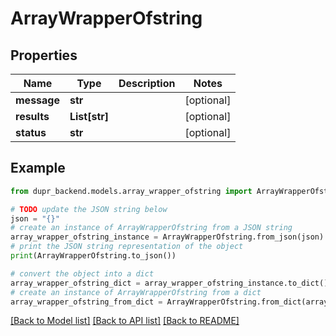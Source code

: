 # ArrayWrapperOfstring


## Properties

Name | Type | Description | Notes
------------ | ------------- | ------------- | -------------
**message** | **str** |  | [optional] 
**results** | **List[str]** |  | [optional] 
**status** | **str** |  | [optional] 

## Example

```python
from dupr_backend.models.array_wrapper_ofstring import ArrayWrapperOfstring

# TODO update the JSON string below
json = "{}"
# create an instance of ArrayWrapperOfstring from a JSON string
array_wrapper_ofstring_instance = ArrayWrapperOfstring.from_json(json)
# print the JSON string representation of the object
print(ArrayWrapperOfstring.to_json())

# convert the object into a dict
array_wrapper_ofstring_dict = array_wrapper_ofstring_instance.to_dict()
# create an instance of ArrayWrapperOfstring from a dict
array_wrapper_ofstring_from_dict = ArrayWrapperOfstring.from_dict(array_wrapper_ofstring_dict)
```
[[Back to Model list]](../README.md#documentation-for-models) [[Back to API list]](../README.md#documentation-for-api-endpoints) [[Back to README]](../README.md)


